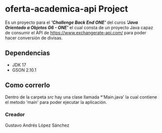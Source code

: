# oferta-academica-api Project

Es un proyecto para el ***'Challenge Back End ONE'*** del curos ***'Java Orientado a Objetos G6 - ONE'*** el cual
consta de un proyecto Java capaz de consumir el API de  https://www.exchangerate-api.com/ para poder hacer conversión 
de divisas.

## Dependencias

- JDK 17
- GSON 2.10.1

## Como correrlo

Dentro de la carpeta *src* hay una clase llamada *'Main.java' la cual contiene el metodo 'main'
para poder ejecutar la aplicación.

### Creador
Gustavo Andrés López Sánchez
